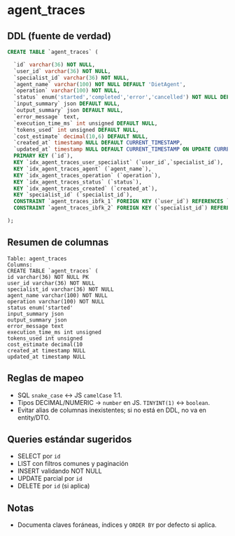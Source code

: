 # agent_traces

## DDL (fuente de verdad)
```sql
CREATE TABLE `agent_traces` (

  `id` varchar(36) NOT NULL,
  `user_id` varchar(36) NOT NULL,
  `specialist_id` varchar(36) NOT NULL,
  `agent_name` varchar(100) NOT NULL DEFAULT 'DietAgent',
  `operation` varchar(100) NOT NULL,
  `status` enum('started','completed','error','cancelled') NOT NULL DEFAULT 'started',
  `input_summary` json DEFAULT NULL,
  `output_summary` json DEFAULT NULL,
  `error_message` text,
  `execution_time_ms` int unsigned DEFAULT NULL,
  `tokens_used` int unsigned DEFAULT NULL,
  `cost_estimate` decimal(10,6) DEFAULT NULL,
  `created_at` timestamp NULL DEFAULT CURRENT_TIMESTAMP,
  `updated_at` timestamp NULL DEFAULT CURRENT_TIMESTAMP ON UPDATE CURRENT_TIMESTAMP,
  PRIMARY KEY (`id`),
  KEY `idx_agent_traces_user_specialist` (`user_id`,`specialist_id`),
  KEY `idx_agent_traces_agent` (`agent_name`),
  KEY `idx_agent_traces_operation` (`operation`),
  KEY `idx_agent_traces_status` (`status`),
  KEY `idx_agent_traces_created` (`created_at`),
  KEY `specialist_id` (`specialist_id`),
  CONSTRAINT `agent_traces_ibfk_1` FOREIGN KEY (`user_id`) REFERENCES `users` (`id`) ON DELETE CASCADE,
  CONSTRAINT `agent_traces_ibfk_2` FOREIGN KEY (`specialist_id`) REFERENCES `users` (`id`) ON DELETE CASCADE

);
```

## Resumen de columnas
```
Table: agent_traces
Columns:
CREATE TABLE `agent_traces` (
id varchar(36) NOT NULL PK
user_id varchar(36) NOT NULL
specialist_id varchar(36) NOT NULL
agent_name varchar(100) NOT NULL
operation varchar(100) NOT NULL
status enum('started'
input_summary json
output_summary json
error_message text
execution_time_ms int unsigned
tokens_used int unsigned
cost_estimate decimal(10
created_at timestamp NULL
updated_at timestamp NULL
```

## Reglas de mapeo
- SQL `snake_case` ↔ JS `camelCase` 1:1.
- Tipos DECIMAL/NUMERIC → `number` en JS. `TINYINT(1)` ↔ `boolean`.
- Evitar alias de columnas inexistentes; si no está en DDL, no va en entity/DTO.

## Queries estándar sugeridos
- SELECT por `id`
- LIST con filtros comunes y paginación
- INSERT validando NOT NULL
- UPDATE parcial por `id`
- DELETE por `id` (si aplica)

## Notas
- Documenta claves foráneas, índices y `ORDER BY` por defecto si aplica.

